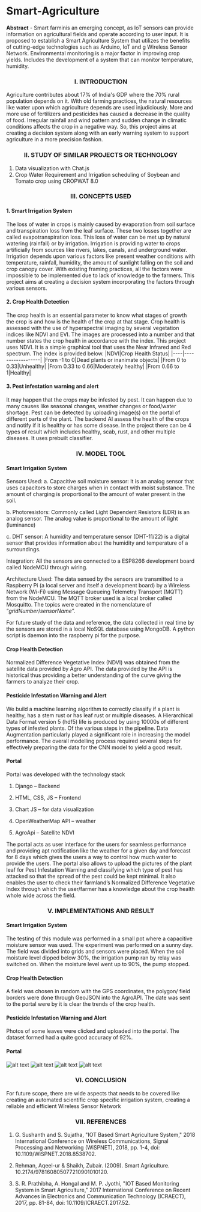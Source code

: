# Smart-Agriculture
**Abstract** - Smart farminis an emerging concept, as IoT sensors can provide information on agricultural fields and operate according to user input. It is proposed to establish a Smart Agriculture System that utilizes the benefits of cutting-edge technologies such as Arduino, IoT and g Wireless Sensor Network. Environmental monitoring is a major factor in improving crop yields. Includes the development of a system that can monitor temperature, humidity.

### <div align="center">I.  INTRODUCTION</div>
Agriculture contributes about 17% of India's GDP where the 70% rural population depends on it. With old farming practices, the natural resources like water upon which agriculture depends are used injudiciously. More and more use of fertilizers and pesticides has caused a decrease in the quality of food. Irregular rainfall and wind pattern and sudden change in climatic conditions affects the crop in a negative way. So, this project aims at creating a decision system along with an early warning system to support agriculture in a more precision fashion.
### <div align="center">II.  STUDY OF SIMILAR PROJECTS OR TECHNOLOGY</div>
1.  Data visualization with Chat.js
2. Crop Water Requirement and Irrigation scheduling of Soybean and Tomato crop using CROPWAT 8.0 
### <div align="center">III.  CONCEPTS USED</div>
#### 1.	Smart Irrigation System 
The loss of water in crops is mainly caused by evaporation from soil surface and transpiration loss from the leaf surface. These two losses together are called evapotranspiration loss. This loss of water can be met up by natural watering (rainfall) or by irrigation. Irrigation is providing water to crops artificially from sources like rivers, lakes, canals, and underground water. Irrigation depends upon various factors like present weather conditions with temperature, rainfall, humidity, the amount of sunlight falling on the soil and crop canopy cover. With existing framing practices, all the factors were impossible to be implemented due to lack of knowledge to the farmers. This project aims at creating a decision system incorporating the factors through various sensors.
#### 2.	Crop Health Detection 
The crop health is an essential parameter to know what stages of growth the crop is and how is the health of the crop at that stage. Crop health is assessed with the use of hyperspectral imaging by several vegetation indices like NDVI and EVI. The images are processed into a number and that number states the crop health in accordance with the index. This project uses NDVI. It is a simple graphical tool that uses the Near Infrared and Red spectrum. The index is provided below. 
 |NDVI|Crop Health Status|
|----|------------------|
|From -1 to 0|Dead plants or inanimate objects| 
|From 0 to 0.33|Unhealthy|
|From 0.33 to 0.66|Moderately healthy|
|From 0.66 to 1|Healthy|
#### 3.	Pest infestation warning and alert
It may happen that the crops may be infested by pest. It can happen due to many causes like seasonal changes, weather changes or food/water shortage. Pest can be detected by uploading image(s) on the portal of different parts of the plant. The backend AI assess the health of the crops and notify if it is healthy or has some disease. In the project there can be 4 types of result which includes healthy, scab, rust, and other multiple diseases. It uses prebuilt classifier. 
### <div align="center">IV.  MODEL TOOL</div>
#### Smart Irrigation System
Sensors Used:
a.	Capacitive soil moisture sensor: It is an analog sensor that uses capacitors to store charges when in contact with moist substance. The amount of charging is proportional to the amount of water present in the soil.

b.	Photoresistors: Commonly called Light Dependent Resistors (LDR) is an analog sensor. The analog value is proportional to the amount of light (luminance)

c.	DHT sensor: A humidity and 	temperature sensor (DHT-11/22) is a digital sensor that provides information about the humidity and temperature of a surroundings.

Integration: All the sensors are connected to a ESP8266 development board called NodeMCU through wiring.

Architecture Used: The data sensed by the sensors are transmitted to a Raspberry Pi (a local server and itself a development board) by a Wireless Network (Wi-Fi) using Message Queueing Telemetry Transport (MQTT) from the NodeMCU. The MQTT broker used is a local broker called Mosquitto. The topics were created in the nomenclature of “_gridNumber_/_sensorName_”. 

For future study of the data and reference, the data collected in real time by the sensors are stored in a local NoSQL database using MongoDB. A python script is daemon into the raspberry pi for the purpose.

#### Crop Health Detection
Normalized Difference Vegetative Index (NDVI) was obtained from the satellite data provided by  Agro API. The data provided by the API is historical thus providing a better understanding of the curve giving the farmers to analyze their crop.
#### Pesticide Infestation Warning and Alert
We build a machine learning algorithm to correctly classify if a plant is healthy, has a stem rust or has leaf rust or multiple diseases. A Hierarchical Data Format version 5 (hdf5) life is produced by using 10000s of different types of infested plants. Of the various steps in the pipeline. Data Augmentation particularly played a significant role in increasing the model performance. The overall modelling process required several steps for effectively preparing the data for the CNN model to yield a good result.
#### Portal
Portal was developed with the technology stack

1.	Django – Backend 

2.	HTML, CSS, JS – Frontend 

3.	Chart JS – for data visualization

4.	OpenWeatherMap API – weather

5.	AgroApi – Satellite NDVI 

The portal acts as user interface for the users for seamless performance and providing apt notification like the weather for a given day and forecast for 8 days which gives the users a way to control how much water to provide the users. The portal also allows to upload the pictures of the plant leaf for Pest Infestation Warning and classifying which type of pest has attacked so that the spread of the pest could be kept minimal. It also enables the user to check their farmland’s Normalized Difference Vegetative Index through which the user/farmer has a knowledge about the crop health whole wide across the field.

###  <div align="center">V.  IMPLEMENTATIONS AND RESULT
#### Smart Irrigation System
The testing of this module was performed in a small pot where a capacitive moisture sensor was used. The experiment was performed on a sunny day. The field was divided into grids and sensors were placed. When the soil moisture level dipped below 30%, the irrigation pump ran by relay was switched on. When the moisture level went up to 90%, the pump stopped. 
#### Crop Health Detection
A field was chosen in random with the GPS coordinates, the polygon/ field borders were done through GeoJSON into the AgroAPI. The date was sent to the portal were by it is clear the trends of the crop health.
#### Pesticide Infestation Warning and Alert
Photos of some leaves were clicked and uploaded into the portal.
The dataset formed had a quite good accuracy of 92%.
#### Portal
![alt text](https://github.com/subhidh/Smart-Agriculture/blob/main/portal%20screenshot/Picture2.jpg)
![alt text](https://github.com/subhidh/Smart-Agriculture/blob/main/portal%20screenshot/Picture1.jpg)
![alt text](https://github.com/subhidh/Smart-Agriculture/blob/main/portal%20screenshot/Picture3.jpg)
![alt text](https://github.com/subhidh/Smart-Agriculture/blob/main/portal%20screenshot/Picture4.jpg)
### <div align="center">VI.  CONCLUSION
For future scope, there are wide aspects that needs to be covered like creating an automated scientific crop specific irrigation system, creating a reliable and efficient Wireless Sensor Network
### <div align="center">VII.  REFERENCES
1.  G. Sushanth and S. Sujatha, "IOT Based Smart Agriculture System," 2018 International Conference on Wireless Communications, Signal Processing and Networking (WiSPNET), 2018, pp. 1-4, doi: 10.1109/WiSPNET.2018.8538702.

2. Rehman, Aqeel-ur & Shaikh, Zubair. (2009). Smart Agriculture. 10.2174/978160805077210901010120.

3. S. R. Prathibha, A. Hongal and M. P. Jyothi, "IOT Based Monitoring System in Smart Agriculture," 2017 International Conference on Recent Advances in Electronics and Communication Technology (ICRAECT), 2017, pp. 81-84, doi: 10.1109/ICRAECT.2017.52.
